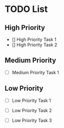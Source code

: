 # TODO List

## High Priority
- [] High Priority Task 1
- [] High Priority Task 2

## Medium Priority
- [ ] Medium Priority Task 1

## Low Priority
- [ ] Low Priority Task 1
- [ ] Low Priority Task 2
- [ ] Low Priority Task 3

